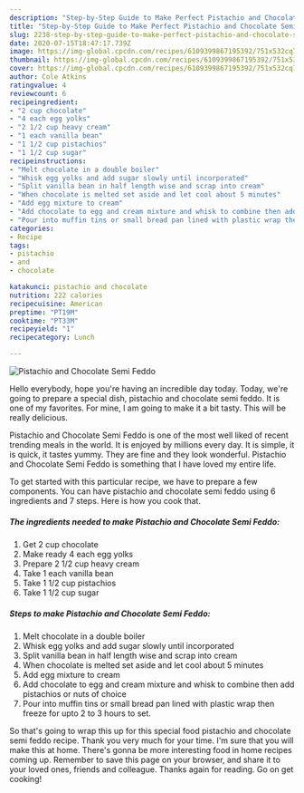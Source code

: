```yaml
---
description: "Step-by-Step Guide to Make Perfect Pistachio and Chocolate Semi Feddo"
title: "Step-by-Step Guide to Make Perfect Pistachio and Chocolate Semi Feddo"
slug: 2238-step-by-step-guide-to-make-perfect-pistachio-and-chocolate-semi-feddo
date: 2020-07-15T18:47:17.739Z
image: https://img-global.cpcdn.com/recipes/6109399867195392/751x532cq70/pistachio-and-chocolate-semi-feddo-recipe-main-photo.jpg
thumbnail: https://img-global.cpcdn.com/recipes/6109399867195392/751x532cq70/pistachio-and-chocolate-semi-feddo-recipe-main-photo.jpg
cover: https://img-global.cpcdn.com/recipes/6109399867195392/751x532cq70/pistachio-and-chocolate-semi-feddo-recipe-main-photo.jpg
author: Cole Atkins
ratingvalue: 4
reviewcount: 6
recipeingredient:
- "2 cup chocolate"
- "4 each egg yolks"
- "2 1/2 cup heavy cream"
- "1 each vanilla bean"
- "1 1/2 cup pistachios"
- "1 1/2 cup sugar"
recipeinstructions:
- "Melt chocolate in a double boiler"
- "Whisk egg yolks and add sugar slowly until incorporated"
- "Split vanilla bean in half length wise and scrap into cream"
- "When chocolate is melted set aside and let cool about 5 minutes"
- "Add egg mixture to cream"
- "Add chocolate to egg and cream mixture and whisk to combine then add pistachios or nuts of choice"
- "Pour into muffin tins or small bread pan lined with plastic wrap then freeze for upto 2 to 3 hours to set."
categories:
- Recipe
tags:
- pistachio
- and
- chocolate

katakunci: pistachio and chocolate 
nutrition: 222 calories
recipecuisine: American
preptime: "PT19M"
cooktime: "PT33M"
recipeyield: "1"
recipecategory: Lunch

---
```



![Pistachio and Chocolate Semi Feddo](https://img-global.cpcdn.com/recipes/6109399867195392/751x532cq70/pistachio-and-chocolate-semi-feddo-recipe-main-photo.jpg)

Hello everybody, hope you're having an incredible day today. Today, we're going to prepare a special dish, pistachio and chocolate semi feddo. It is one of my favorites. For mine, I am going to make it a bit tasty. This will be really delicious.

Pistachio and Chocolate Semi Feddo is one of the most well liked of recent trending meals in the world. It is enjoyed by millions every day. It is simple, it is quick, it tastes yummy. They are fine and they look wonderful. Pistachio and Chocolate Semi Feddo is something that I have loved my entire life.




To get started with this particular recipe, we have to prepare a few components. You can have pistachio and chocolate semi feddo using 6 ingredients and 7 steps. Here is how you cook that.

<!--inarticleads1-->

##### The ingredients needed to make Pistachio and Chocolate Semi Feddo:

1. Get 2 cup chocolate
1. Make ready 4 each egg yolks
1. Prepare 2 1/2 cup heavy cream
1. Take 1 each vanilla bean
1. Take 1 1/2 cup pistachios
1. Take 1 1/2 cup sugar




<!--inarticleads2-->

##### Steps to make Pistachio and Chocolate Semi Feddo:

1. Melt chocolate in a double boiler
1. Whisk egg yolks and add sugar slowly until incorporated
1. Split vanilla bean in half length wise and scrap into cream
1. When chocolate is melted set aside and let cool about 5 minutes
1. Add egg mixture to cream
1. Add chocolate to egg and cream mixture and whisk to combine then add pistachios or nuts of choice
1. Pour into muffin tins or small bread pan lined with plastic wrap then freeze for upto 2 to 3 hours to set.




So that's going to wrap this up for this special food pistachio and chocolate semi feddo recipe. Thank you very much for your time. I'm sure that you will make this at home. There's gonna be more interesting food in home recipes coming up. Remember to save this page on your browser, and share it to your loved ones, friends and colleague. Thanks again for reading. Go on get cooking!

